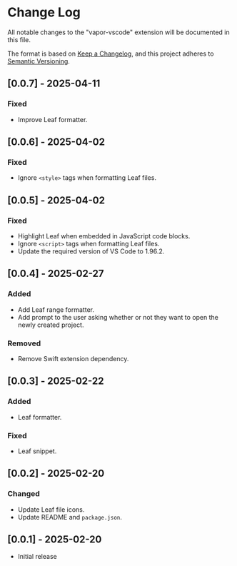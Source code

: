 # Change Log

All notable changes to the "vapor-vscode" extension will be documented in this file.

The format is based on [Keep a Changelog](https://keepachangelog.com/en/1.1.0/),
and this project adheres to [Semantic Versioning](https://semver.org/spec/v2.0.0.html).

## [0.0.7] - 2025-04-11

### Fixed

- Improve Leaf formatter.

## [0.0.6] - 2025-04-02

### Fixed

- Ignore `<style>` tags when formatting Leaf files.

## [0.0.5] - 2025-04-02

### Fixed

- Highlight Leaf when embedded in JavaScript code blocks.
- Ignore `<script>` tags when formatting Leaf files.
- Update the required version of VS Code to 1.96.2.

## [0.0.4] - 2025-02-27

### Added

- Add Leaf range formatter.
- Add prompt to the user asking whether or not they want to open the newly created project.

### Removed

- Remove Swift extension dependency.

## [0.0.3] - 2025-02-22

### Added

- Leaf formatter.

### Fixed

- Leaf snippet.

## [0.0.2] - 2025-02-20

### Changed

- Update Leaf file icons.
- Update README and `package.json`.

## [0.0.1] - 2025-02-20

- Initial release
